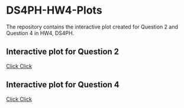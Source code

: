 # DS4PH-HW4-Plots
The repository contains the interactive plot created for Question 2 and Question 4 in HW4, DS4PH. 

## Interactive plot for Question 2
[Click Click](https://morrianyou.github.io/DS4PH-HW4-Plots/DS4PH-HW4-12.html)
 
## Interactive plot for Question 4
[Click Click](https://morrianyou.github.io/DS4PH-HW4-Plots/DS4PH-HW4-Q4.html)
